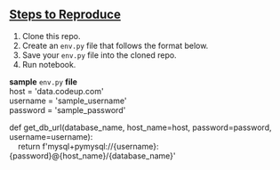 ## **<ins>Steps to Reproduce</ins>**

1. Clone this repo.
2. Create an `env.py` file that follows the format below.
3. Save your `env.py` file into the cloned repo.
4. Run notebook.

**sample** `env.py` **file**<br>
host = 'data.codeup.com'<br>
username = 'sample_username'<br>
password = 'sample_password'<br>

def get_db_url(database_name, host_name=host, password=password, username=username):<br>
&nbsp;&nbsp;&nbsp;&nbsp;return f'mysql+pymysql://{username}:{password}@{host_name}/{database_name}'